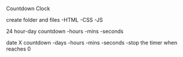 Countdown Clock

create folder and files
    -HTML
    -CSS
    -JS

24 hour-day countdown
    -hours
    -mins
    -seconds

date X countdown
    -days
    -hours
    -mins
    -seconds
    -stop the timer when reaches 0

    
